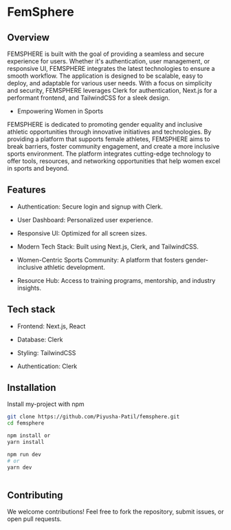 # FemSphere

## Overview
FEMSPHERE is built with the goal of providing a seamless and secure experience for users. Whether it's authentication, user management, or responsive UI, FEMSPHERE integrates the latest technologies to ensure a smooth workflow. The application is designed to be scalable, easy to deploy, and adaptable for various user needs. With a focus on simplicity and security, FEMSPHERE leverages Clerk for authentication, Next.js for a performant frontend, and TailwindCSS for a sleek design.

- Empowering Women in Sports

FEMSPHERE is dedicated to promoting gender equality and inclusive athletic opportunities through innovative initiatives and technologies. By providing a platform that supports female athletes, FEMSPHERE aims to break barriers, foster community engagement, and create a more inclusive sports environment. The platform integrates cutting-edge technology to offer tools, resources, and networking opportunities that help women excel in sports and beyond.


## Features

- Authentication: Secure login and signup with Clerk.

- User Dashboard: Personalized user experience.

- Responsive UI: Optimized for all screen sizes.

- Modern Tech Stack: Built using Next.js, Clerk, and TailwindCSS.

- Women-Centric Sports Community: A platform that fosters gender-inclusive athletic development.

- Resource Hub: Access to training programs, mentorship, and industry insights.


## Tech stack


- Frontend: Next.js, React

- Database: Clerk

- Styling: TailwindCSS

- Authentication: Clerk

  
## Installation

Install my-project with npm

```bash
git clone https://github.com/Piyusha-Patil/femsphere.git
cd femsphere
```
```bash
npm install or
yarn install
```
```bash
npm run dev
# or
yarn dev
    
```
## Contributing

We welcome contributions! Feel free to fork the repository, submit issues, or open pull requests.
